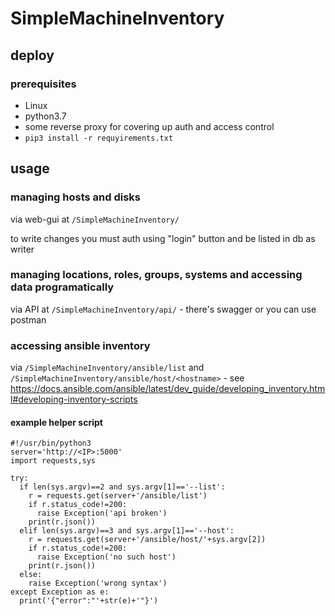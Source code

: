 # SimpleMachineInventory

## deploy

### prerequisites
* Linux
* python3.7
* some reverse proxy for covering up auth and access control
* `pip3 install -r requyirements.txt`


## usage 
### managing hosts and disks

via web-gui at `/SimpleMachineInventory/`

to write changes you must auth using "login" button and be listed in db as writer

### managing locations, roles, groups, systems and accessing data programatically

via API at `/SimpleMachineInventory/api/` - there's swagger or you can use postman

### accessing ansible inventory

via `/SimpleMachineInventory/ansible/list` and `/SimpleMachineInventory/ansible/host/<hostname>` - see https://docs.ansible.com/ansible/latest/dev_guide/developing_inventory.html#developing-inventory-scripts

#### example helper script

```
#!/usr/bin/python3
server='http://<IP>:5000'
import requests,sys

try:
  if len(sys.argv)==2 and sys.argv[1]=='--list':
    r = requests.get(server+'/ansible/list')
    if r.status_code!=200:
      raise Exception('api broken')
    print(r.json())
  elif len(sys.argv)==3 and sys.argv[1]=='--host':
    r = requests.get(server+'/ansible/host/'+sys.argv[2])
    if r.status_code!=200:
      raise Exception('no such host')
    print(r.json())
  else:
  	raise Exception('wrong syntax')
except Exception as e:
  print('{"error":"'+str(e)+'"}')
```